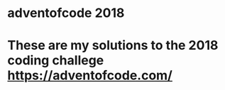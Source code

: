 # adventofcode 2018
# These are my solutions to the 2018 coding challege https://adventofcode.com/ 
